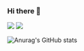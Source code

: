 ### Hi there 👋


<a href="http://www.amigoo.store/" target="_blank"></a>


<img src="https://img.shields.io/badge/JavaScript-F7DF1E?style=flat-square&logo=JavaScript&logoColor=FFFFFF"/>

<img src="https://img.shields.io/badge/clcjs574@naver.com-03C75A?style=plastic&logo=Naver&logoColor=FFFFFF"/>


![Anurag's GitHub stats](https://github-readme-stats.vercel.app/api?username=me1kara&show_icons=true&theme=radical)

<!--
**me1kara/me1kara** is a ✨ _special_ ✨ repository because its `README.md` (this file) appears on your GitHub profile.

Here are some ideas to get you started:

- 🔭 I’m currently working on ...
- 🌱 I’m currently learning ...
- 👯 I’m looking to collaborate on ...
- 🤔 I’m looking for help with ...
- 💬 Ask me about ...
- 📫 How to reach me: ...
- 😄 Pronouns: ...
- ⚡ Fun fact: ...
-->
